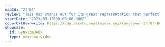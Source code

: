 ```yaml
---
mapId: "2ff04"
review: "This map stands out for its great representation that perfectly captures the feel the music, engaging  patterns with excellent flow, and accessible, dancey down maps that are just as much fun as the upper diff!"
startDate: "2023-03-13T00:00:00.000Z"
coverUrlOverwrite: https://cdn.assets.beatleader.xyz/songcover-2ff04-EC.jpg
showcase:
  id: GyNxkZmOADk
  type: youtube-video
---
```

